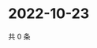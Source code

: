 # 2022-10-23

共 0 条

<!-- BEGIN WEIBO -->
<!-- 最后更新时间 Sun Oct 23 2022 09:48:03 GMT+0800 (China Standard Time) -->

<!-- END WEIBO -->
